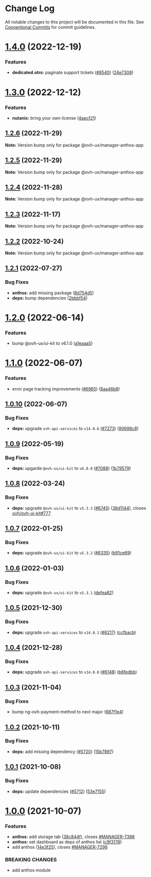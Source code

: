 # Change Log

All notable changes to this project will be documented in this file.
See [Conventional Commits](https://conventionalcommits.org) for commit guidelines.

# [1.4.0](https://github.com/ovh/manager/compare/@ovh-ux/manager-anthos-app@1.3.0...@ovh-ux/manager-anthos-app@1.4.0) (2022-12-19)


### Features

* **dedicated.otrs:** paginate support tickets ([#8540](https://github.com/ovh/manager/issues/8540)) ([24e7308](https://github.com/ovh/manager/commit/24e73084d5db1b364989b7817b759719272b1fce))





# [1.3.0](https://github.com/ovh/manager/compare/@ovh-ux/manager-anthos-app@1.2.6...@ovh-ux/manager-anthos-app@1.3.0) (2022-12-12)


### Features

* **nutanix:** bring your own license ([4aecf21](https://github.com/ovh/manager/commit/4aecf215501541223bd10fd4851a4bac92a4c45f))





## [1.2.6](https://github.com/ovh/manager/compare/@ovh-ux/manager-anthos-app@1.2.5...@ovh-ux/manager-anthos-app@1.2.6) (2022-11-29)

**Note:** Version bump only for package @ovh-ux/manager-anthos-app





## [1.2.5](https://github.com/ovh/manager/compare/@ovh-ux/manager-anthos-app@1.2.4...@ovh-ux/manager-anthos-app@1.2.5) (2022-11-29)

**Note:** Version bump only for package @ovh-ux/manager-anthos-app





## [1.2.4](https://github.com/ovh/manager/compare/@ovh-ux/manager-anthos-app@1.2.3...@ovh-ux/manager-anthos-app@1.2.4) (2022-11-28)

**Note:** Version bump only for package @ovh-ux/manager-anthos-app





## [1.2.3](https://github.com/ovh/manager/compare/@ovh-ux/manager-anthos-app@1.2.2...@ovh-ux/manager-anthos-app@1.2.3) (2022-11-17)

**Note:** Version bump only for package @ovh-ux/manager-anthos-app





## [1.2.2](https://github.com/ovh/manager/compare/@ovh-ux/manager-anthos-app@1.2.1...@ovh-ux/manager-anthos-app@1.2.2) (2022-10-24)

**Note:** Version bump only for package @ovh-ux/manager-anthos-app





## [1.2.1](https://github.com/ovh/manager/compare/@ovh-ux/manager-anthos-app@1.2.0...@ovh-ux/manager-anthos-app@1.2.1) (2022-07-27)


### Bug Fixes

* **anthos:** add missing package ([8d754d5](https://github.com/ovh/manager/commit/8d754d5e66d1591deff3551720f615bde784bb17))
* **deps:** bump dependencies ([2bbbf54](https://github.com/ovh/manager/commit/2bbbf540b44ed1bffb555fc55045a6f9ea756e78))



# [1.2.0](https://github.com/ovh/manager/compare/@ovh-ux/manager-anthos-app@1.1.0...@ovh-ux/manager-anthos-app@1.2.0) (2022-06-14)


### Features

* bump @ovh-ux/ui-kit to v6.1.0 ([a1eaaa5](https://github.com/ovh/manager/commit/a1eaaa5cb68652d1d600ba02e0d27de557de94e5))



# [1.1.0](https://github.com/ovh/manager/compare/@ovh-ux/manager-anthos-app@1.0.10...@ovh-ux/manager-anthos-app@1.1.0) (2022-06-07)


### Features

* error page tracking improvements ([#6965](https://github.com/ovh/manager/issues/6965)) ([8aa46b8](https://github.com/ovh/manager/commit/8aa46b84bae41b995225bddc66015a7fb1c31580))



## [1.0.10](https://github.com/ovh/manager/compare/@ovh-ux/manager-anthos-app@1.0.9...@ovh-ux/manager-anthos-app@1.0.10) (2022-06-07)


### Bug Fixes

* **deps:** upgrade `ovh-api-services` to `v14.0.6` ([#7273](https://github.com/ovh/manager/issues/7273)) ([90698c8](https://github.com/ovh/manager/commit/90698c8c025bba09dd8e1baf64ccc0eecd56d3a8))



## [1.0.9](https://github.com/ovh/manager/compare/@ovh-ux/manager-anthos-app@1.0.8...@ovh-ux/manager-anthos-app@1.0.9) (2022-05-19)


### Bug Fixes

* **deps:** upgarde `@ovh-ux/ui-kit` to `v6.0.0` ([#7088](https://github.com/ovh/manager/issues/7088)) ([1b79579](https://github.com/ovh/manager/commit/1b79579d4bd58ce748f70b8c7eb2c8461cdc4cc8))



## [1.0.8](https://github.com/ovh/manager/compare/@ovh-ux/manager-anthos-app@1.0.7...@ovh-ux/manager-anthos-app@1.0.8) (2022-03-24)


### Bug Fixes

* **deps:** upgrade `@ovh-ux/ui-kit` to `v5.3.3` ([#6745](https://github.com/ovh/manager/issues/6745)) ([38d1144](https://github.com/ovh/manager/commit/38d11445b3671755758d153a4f4a166c7946705c)), closes [ovh/ovh-ui-kit#777](https://github.com/ovh/ovh-ui-kit/issues/777)



## [1.0.7](https://github.com/ovh/manager/compare/@ovh-ux/manager-anthos-app@1.0.6...@ovh-ux/manager-anthos-app@1.0.7) (2022-01-25)


### Bug Fixes

* **deps:** upgrade `@ovh-ux/ui-kit` to `v5.3.2` ([#6335](https://github.com/ovh/manager/issues/6335)) ([b91ce69](https://github.com/ovh/manager/commit/b91ce698bf1d230de112e1896626574e1553769b))



## [1.0.6](https://github.com/ovh/manager/compare/@ovh-ux/manager-anthos-app@1.0.5...@ovh-ux/manager-anthos-app@1.0.6) (2022-01-03)


### Bug Fixes

* **deps:** upgrade `@ovh-ux/ui-kit` to `v5.3.1` ([defea82](https://github.com/ovh/manager/commit/defea8213431605013ebc69646267fe568adaccb))



## [1.0.5](https://github.com/ovh/manager/compare/@ovh-ux/manager-anthos-app@1.0.4...@ovh-ux/manager-anthos-app@1.0.5) (2021-12-30)


### Bug Fixes

* **deps:** upgrade `ovh-api-services` to `v14.0.1` ([#6217](https://github.com/ovh/manager/issues/6217)) ([ccfbacb](https://github.com/ovh/manager/commit/ccfbacb9f96d2252f29d347125494d2d1ef9c974))



## [1.0.4](https://github.com/ovh/manager/compare/@ovh-ux/manager-anthos-app@1.0.3...@ovh-ux/manager-anthos-app@1.0.4) (2021-12-28)


### Bug Fixes

* **deps:** upgrade `ovh-api-services` to `v14.0.0` ([#6148](https://github.com/ovh/manager/issues/6148)) ([b6fedbb](https://github.com/ovh/manager/commit/b6fedbbd5e1ad6b2f303c8e8125c2d24208b589b))



## [1.0.3](https://github.com/ovh/manager/compare/@ovh-ux/manager-anthos-app@1.0.2...@ovh-ux/manager-anthos-app@1.0.3) (2021-11-04)


### Bug Fixes

* bump ng-ovh-payment-method to next major ([687f1e4](https://github.com/ovh/manager/commit/687f1e47daefb5c19563c5c434fa281a70be9049))



## [1.0.2](https://github.com/ovh/manager/compare/@ovh-ux/manager-anthos-app@1.0.1...@ovh-ux/manager-anthos-app@1.0.2) (2021-10-11)


### Bug Fixes

* **deps:** add missing dependency ([#5720](https://github.com/ovh/manager/issues/5720)) ([15b7897](https://github.com/ovh/manager/commit/15b789709b0dff6b70c7d8680851a8d9ce107031))



## [1.0.1](https://github.com/ovh/manager/compare/@ovh-ux/manager-anthos-app@1.0.0...@ovh-ux/manager-anthos-app@1.0.1) (2021-10-08)


### Bug Fixes

* **deps:** update dependencies ([#5712](https://github.com/ovh/manager/issues/5712)) ([53e7155](https://github.com/ovh/manager/commit/53e7155e00dbb5cb78a14b8dc8bba1040cd09005))



# [1.0.0](https://github.com/ovh/manager/compare/@ovh-ux/manager-anthos-app@0.0.0...@ovh-ux/manager-anthos-app@1.0.0) (2021-10-07)


### Features

* **anthos:** add storage tab ([38c844f](https://github.com/ovh/manager/commit/38c844f32a79889641623180dfd8be67ec202fe8)), closes [#MANAGER-7388](https://github.com/ovh/manager/issues/MANAGER-7388)
* **anthos:** set dashboard as deps of anthos list ([c9f3178](https://github.com/ovh/manager/commit/c9f317815893d1519423f81d13aadbcc740f1fed))
* add anthos ([14e3f25](https://github.com/ovh/manager/commit/14e3f25178a1a6884444b4576dc96e2a0818499f)), closes [#MANAGER-7296](https://github.com/ovh/manager/issues/MANAGER-7296)


### BREAKING CHANGES

* add anthos module
